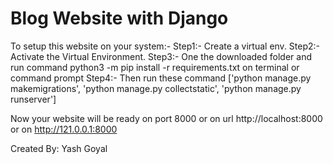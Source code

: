 Blog Website with Django
=====
To setup this website on your system:-
Step1:- Create a virtual env.
Step2:- Activate the Virtual Environment.
Step3:- One the downloaded folder and run command python3 -m pip install -r requirements.txt on terminal or command prompt
Step4:- Then run these command ['python manage.py makemigrations', 'python manage.py collectstatic', 'python manage.py runserver']

Now your website will be ready on port 8000 or on url http://localhost:8000 or on http://121.0.0.1:8000

Created By: Yash Goyal